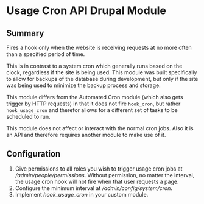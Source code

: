 # Usage Cron API Drupal Module

## Summary

Fires a hook only when the website is receiving requests at no more often than a specified period of time.

This is in contrast to a system cron which generally runs based on the clock, regardless if the site is being used.  This module was built specifically to allow for backups of the database during development, but only if the site was being used to minimize the backup process and storage.

This module differs from the Automated Cron module (which also gets trigger by HTTP requests) in that it does not fire `hook_cron`, but rather `hook_usage_cron` and therefor allows for a different set of tasks to be scheduled to run.

This module does not affect or interact with the normal cron jobs.  Also it is an API and therefore requires another module to make use of it.

## Configuration

1. Give permissions to all roles you wish to trigger usage cron jobs at _/admin/people/permissions_.  Without permission, no matter the interval, the usage cron hook will not fire when that user requests a page.
1. Configure the minimum interval at _/admin/config/system/cron_.
1. Implement _hook_usage_cron_ in your custom module.
